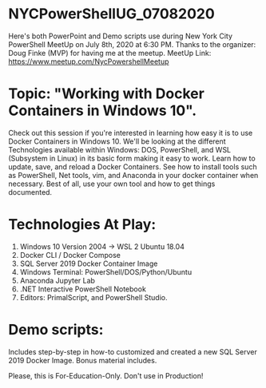 # NYCPowerShellUG_07082020
Here's both PowerPoint and Demo scripts use during New York City PowerShell MeetUp on July 8th, 2020 at 6:30 PM. 
Thanks to the organizer: Doug Finke (MVP) for having me at the meetup.
MeetUp Link: https://www.meetup.com/NycPowershellMeetup

# Topic: "Working with Docker Containers in Windows 10".
Check out this session if you're interested in learning how easy it is to use Docker Containers in Windows 10. We'll be looking at the different Technologies available within Windows: DOS, PowerShell, and WSL (Subsystem in Linux) in its basic form making it easy to work. Learn how to update, save, and reload a Docker Containers. See how to install tools such as PowerShell, Net tools, vim, and Anaconda in your docker container when necessary. Best of all, use your own tool and how to get things documented.

# Technologies At Play:
1. Windows 10 Version 2004 -> WSL 2 Ubuntu 18.04
2. Docker CLI / Docker Compose
3. SQL Server 2019 Docker Container Image
4. Windows Terminal: PowerShell/DOS/Python/Ubuntu
5. Anaconda Jupyter Lab
6. .NET Interactive PowerShell Notebook
7. Editors: PrimalScript, and PowerShell Studio.

# Demo scripts:
Includes step-by-step in how-to customized and created a new SQL Server 2019 Docker Image.
Bonus material includes.

Please, this is For-Education-Only. Don't use in Production!
